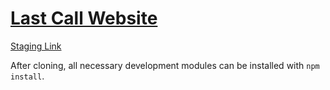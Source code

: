 # [Last Call Website](http://lastcallforfood.com/)

[Staging Link](https://last-call-82705.firebaseapp.com/)

After cloning, all necessary development modules can be installed with `npm install`.